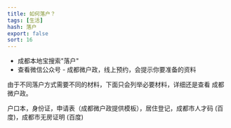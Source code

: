 ```yaml
---
title: 如何落户？
tags: [生活]
hash: 落户
export: false
sort: 16
---
```


- 成都本地宝搜索"落户"
- 查看微信公众号 - 成都微户政，线上预约，会提示你要准备的资料

由于不同落户方式需要不同的材料，下面只会列举必要材料，详细还是查看 成都微户政。

户口本，身份证，申请表（成都微户政提供模板），居住登记，成都市人才码 (百度)，成都市无房证明 (百度)
